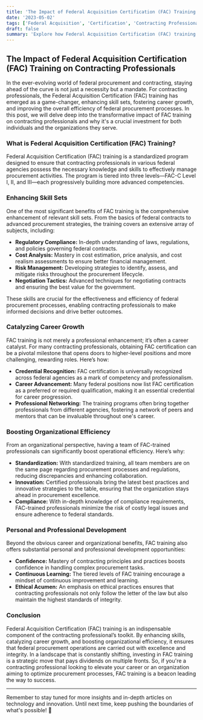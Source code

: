 ```yaml
---
title: 'The Impact of Federal Acquisition Certification (FAC) Training on Contracting Professionals'
date: '2023-05-02'
tags: ['Federal Acquisition', 'Certification', 'Contracting Professionals', 'Training']
draft: false
summary: 'Explore how Federal Acquisition Certification (FAC) training is revolutionizing the realm of contracting professionals by enhancing their skills, boosting their careers, and improving federal procurement processes.'
---
```


## The Impact of Federal Acquisition Certification (FAC) Training on Contracting Professionals

In the ever-evolving world of federal procurement and contracting, staying ahead of the curve is not just a necessity but a mandate. For contracting professionals, the Federal Acquisition Certification (FAC) training has emerged as a game-changer, enhancing skill sets, fostering career growth, and improving the overall efficiency of federal procurement processes. In this post, we will delve deep into the transformative impact of FAC training on contracting professionals and why it's a crucial investment for both individuals and the organizations they serve.

### What is Federal Acquisition Certification (FAC) Training?

Federal Acquisition Certification (FAC) training is a standardized program designed to ensure that contracting professionals in various federal agencies possess the necessary knowledge and skills to effectively manage procurement activities. The program is tiered into three levels—FAC-C Level I, II, and III—each progressively building more advanced competencies.

### Enhancing Skill Sets

One of the most significant benefits of FAC training is the comprehensive enhancement of relevant skill sets. From the basics of federal contracts to advanced procurement strategies, the training covers an extensive array of subjects, including:

- **Regulatory Compliance:** In-depth understanding of laws, regulations, and policies governing federal contracts.
- **Cost Analysis:** Mastery in cost estimation, price analysis, and cost realism assessments to ensure better financial management.
- **Risk Management:** Developing strategies to identify, assess, and mitigate risks throughout the procurement lifecycle.
- **Negotiation Tactics:** Advanced techniques for negotiating contracts and ensuring the best value for the government.

These skills are crucial for the effectiveness and efficiency of federal procurement processes, enabling contracting professionals to make informed decisions and drive better outcomes.

### Catalyzing Career Growth

FAC training is not merely a professional enhancement; it’s often a career catalyst. For many contracting professionals, obtaining FAC certification can be a pivotal milestone that opens doors to higher-level positions and more challenging, rewarding roles. Here’s how:

- **Credential Recognition:** FAC certification is universally recognized across federal agencies as a mark of competency and professionalism.
- **Career Advancement:** Many federal positions now list FAC certification as a preferred or required qualification, making it an essential credential for career progression.
- **Professional Networking:** The training programs often bring together professionals from different agencies, fostering a network of peers and mentors that can be invaluable throughout one's career.

### Boosting Organizational Efficiency

From an organizational perspective, having a team of FAC-trained professionals can significantly boost operational efficiency. Here’s why:

- **Standardization:** With standardized training, all team members are on the same page regarding procurement processes and regulations, reducing discrepancies and enhancing collaboration.
- **Innovation:** Certified professionals bring the latest best practices and innovative strategies to the table, ensuring that the organization stays ahead in procurement excellence.
- **Compliance:** With in-depth knowledge of compliance requirements, FAC-trained professionals minimize the risk of costly legal issues and ensure adherence to federal standards.

### Personal and Professional Development

Beyond the obvious career and organizational benefits, FAC training also offers substantial personal and professional development opportunities:

- **Confidence:** Mastery of contracting principles and practices boosts confidence in handling complex procurement tasks.
- **Continuous Learning:** The tiered levels of FAC training encourage a mindset of continuous improvement and learning.
- **Ethical Acumen:** An emphasis on ethical practices ensures that contracting professionals not only follow the letter of the law but also maintain the highest standards of integrity.

### Conclusion

Federal Acquisition Certification (FAC) training is an indispensable component of the contracting professional’s toolkit. By enhancing skills, catalyzing career growth, and boosting organizational efficiency, it ensures that federal procurement operations are carried out with excellence and integrity. In a landscape that is constantly shifting, investing in FAC training is a strategic move that pays dividends on multiple fronts. So, if you're a contracting professional looking to elevate your career or an organization aiming to optimize procurement processes, FAC training is a beacon leading the way to success.

---

Remember to stay tuned for more insights and in-depth articles on technology and innovation. Until next time, keep pushing the boundaries of what's possible! 🚀